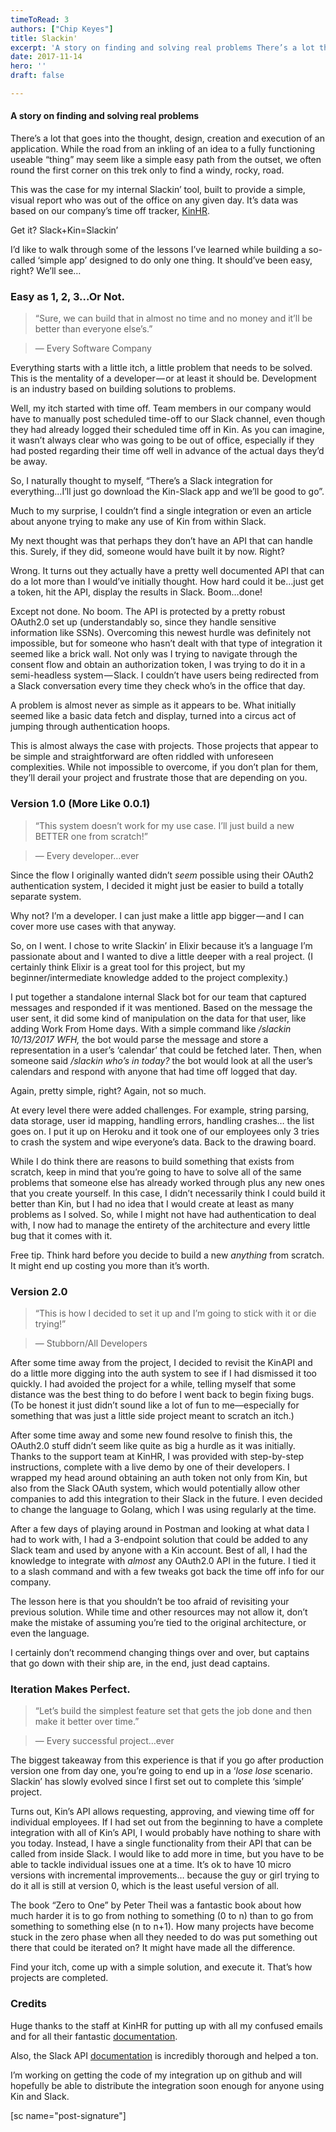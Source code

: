 ```yaml
---
timeToRead: 3
authors: ["Chip Keyes"]
title: Slackin'
excerpt: 'A story on finding and solving real problems There’s a lot that goes into the thought, design, creation and execution of an application. While the road from an inkling of...'
date: 2017-11-14
hero: ''
draft: false

---
```

#### A story on finding and solving real problems

There’s a lot that goes into the thought, design, creation and execution of an application. While the road from an inkling of an idea to a fully functioning useable “thing” may seem like a simple easy path from the outset, we often round the first corner on this trek only to find a windy, rocky, road.

This was the case for my internal Slackin’ tool, built to provide a simple, visual report who was out of the office on any given day. It’s data was based on our company’s time off tracker, [KinHR](https://kinhr.com/).

Get it? Slack+Kin=Slackin’

I’d like to walk through some of the lessons I’ve learned while building a so-called ‘simple app’ designed to do only one thing. It should’ve been easy, right? We’ll see…

### Easy as 1, 2, 3…Or Not.

> “Sure, we can build that in almost no time and no money and it’ll be better than everyone else’s.”

> — Every Software Company

Everything starts with a little itch, a little problem that needs to be solved. This is the mentality of a developer — or at least it should be. Development is an industry based on building solutions to problems.

Well, my itch started with time off. Team members in our company would have to manually post scheduled time-off to our Slack channel, even though they had already logged their scheduled time off in Kin. As you can imagine, it wasn’t always clear who was going to be out of office, especially if they had posted regarding their time off well in advance of the actual days they’d be away.

So, I naturally thought to myself, “There’s a Slack integration for everything…I’ll just go download the Kin-Slack app and we’ll be good to go”.

Much to my surprise, I couldn’t find a single integration or even an article about anyone trying to make any use of Kin from within Slack.

My next thought was that perhaps they don’t have an API that can handle this. Surely, if they did, someone would have built it by now. Right?

Wrong. It turns out they actually have a pretty well documented API that can do a lot more than I would’ve initially thought. How hard could it be…just get a token, hit the API, display the results in Slack. Boom…done!

Except not done. No boom. The API is protected by a pretty robust OAuth2.0 set up (understandably so, since they handle sensitive information like SSNs). Overcoming this newest hurdle was definitely not impossible, but for someone who hasn’t dealt with that type of integration it seemed like a brick wall. Not only was I trying to navigate through the consent flow and obtain an authorization token, I was trying to do it in a semi-headless system — Slack. I couldn’t have users being redirected from a Slack conversation every time they check who’s in the office that day.

A problem is almost never as simple as it appears to be. What initially seemed like a basic data fetch and display, turned into a circus act of jumping through authentication hoops.

This is almost always the case with projects. Those projects that appear to be simple and straightforward are often riddled with unforeseen complexities. While not impossible to overcome, if you don’t plan for them, they’ll derail your project and frustrate those that are depending on you.

### **Version 1.0 (More Like 0.0.1)**

> “This system doesn’t work for my use case. I’ll just build a new BETTER one from scratch!”

> — Every developer…ever

Since the flow I originally wanted didn’t _seem_ possible using their OAuth2 authentication system, I decided it might just be easier to build a totally separate system.

Why not? I’m a developer. I can just make a little app bigger — and I can cover more use cases with that anyway.

So, on I went. I chose to write Slackin’ in Elixir because it’s a language I’m passionate about and I wanted to dive a little deeper with a real project. (I certainly think Elixir is a great tool for this project, but my beginner/intermediate knowledge added to the project complexity.)

I put together a standalone internal Slack bot for our team that captured messages and responded if it was mentioned. Based on the message the user sent, it did some kind of manipulation on the data for that user, like adding Work From Home days. With a simple command like _/slackin 10/13/2017 WFH,_ the bot would parse the message and store a representation in a user’s ‘calendar’ that could be fetched later. Then, when someone said _/slackin who’s in today?_ the bot would look at all the user’s calendars and respond with anyone that had time off logged that day.

Again, pretty simple, right? Again, not so much.

At every level there were added challenges. For example, string parsing, data storage, user id mapping, handling errors, handling crashes… the list goes on. I put it up on Heroku and it took one of our employees only 3 tries to crash the system and wipe everyone’s data. Back to the drawing board.

While I do think there are reasons to build something that exists from scratch, keep in mind that you’re going to have to solve all of the same problems that someone else has already worked through plus any new ones that you create yourself. In this case, I didn’t necessarily think I could build it better than Kin, but I had no idea that I would create at least as many problems as I solved. So, while I might not have had authentication to deal with, I now had to manage the entirety of the architecture and every little bug that it comes with it.

Free tip. Think hard before you decide to build a new _anything_ from scratch. It might end up costing you more than it’s worth.

### Version 2.0

> “This is how I decided to set it up and I’m going to stick with it or die trying!”

> — Stubborn/All Developers

After some time away from the project, I decided to revisit the KinAPI and do a little more digging into the auth system to see if I had dismissed it too quickly. I had avoided the project for a while, telling myself that some distance was the best thing to do before I went back to begin fixing bugs. (To be honest it just didn’t sound like a lot of fun to me—especially for something that was just a little side project meant to scratch an itch.)

After some time away and some new found resolve to finish this, the OAuth2.0 stuff didn’t seem like quite as big a hurdle as it was initially. Thanks to the support team at KinHR, I was provided with step-by-step instructions, complete with a live demo by one of their developers. I wrapped my head around obtaining an auth token not only from Kin, but also from the Slack OAuth system, which would potentially allow other companies to add this integration to their Slack in the future. I even decided to change the language to Golang, which I was using regularly at the time.

After a few days of playing around in Postman and looking at what data I had to work with, I had a 3-endpoint solution that could be added to any Slack team and used by anyone with a Kin account. Best of all, I had the knowledge to integrate with _almost_ any OAuth2.0 API in the future. I tied it to a slash command and with a few tweaks got back the time off info for our company.

The lesson here is that you shouldn’t be too afraid of revisiting your previous solution. While time and other resources may not allow it, don’t make the mistake of assuming you’re tied to the original architecture, or even the language.

I certainly don’t recommend changing things over and over, but captains that go down with their ship are, in the end, just dead captains.

### Iteration Makes Perfect.

> “Let’s build the simplest feature set that gets the job done and then make it better over time.”

> — Every successful project…ever

The biggest takeaway from this experience is that if you go after production version one from day one, you’re going to end up in a ‘_lose lose_ scenario. Slackin’ has slowly evolved since I first set out to complete this ‘simple’ project.

Turns out, Kin’s API allows requesting, approving, and viewing time off for individual employees. If I had set out from the beginning to have a complete integration with all of Kin’s API, I would probably have nothing to share with you today. Instead, I have a single functionality from their API that can be called from inside Slack. I would like to add more in time, but you have to be able to tackle individual issues one at a time. It’s ok to have 10 micro versions with incremental improvements… because the guy or girl trying to do it all is still at version 0, which is the least useful version of all.

The book “Zero to One” by Peter Theil was a fantastic book about how much harder it is to go from nothing to something (0 to n) than to go from something to something else (n to n+1). How many projects have become stuck in the zero phase when all they needed to do was put something out there that could be iterated on? It might have made all the difference.

Find your itch, come up with a simple solution, and execute it. That’s how projects are completed.

### Credits

Huge thanks to the staff at KinHR for putting up with all my confused emails and for all their fantastic [documentation](https://kinhr.com/welcome-to-the-kin-api/).

Also, the Slack API [documentation](https://api.slack.com) is incredibly thorough and helped a ton.

I’m working on getting the code of my integration up on github and will hopefully be able to distribute the integration soon enough for anyone using Kin and Slack.

[sc name="post-signature"]
